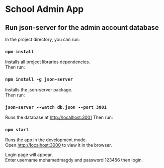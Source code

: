 # School Admin App


## Run json-server for the admin account database
In the project directory, you can run:

### `npm install`

Installs all project libraries dependencies.\
Then run:

### `npm install -g json-server`

Installs the json-server package.\
Then run:

### `json-server --watch db.json --port 3001`

Runs the database at [http://localhost:3001](http://localhost:3001)
Then run:

### `npm start`

Runs the app in the development mode.\
Open [http://localhost:3000](http://localhost:3000) to view it in the browser.

Login page will appear.\
Enter username mohamedmagdy and password 123456 then login.